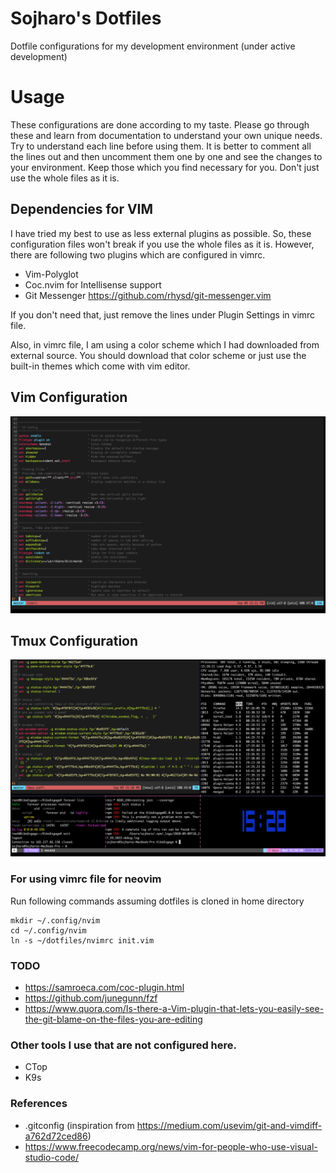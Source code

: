 # Sojharo's Dotfiles

Dotfile configurations for my development environment (under active development)

# Usage

These configurations are done according to my taste. Please go through these and learn from documentation to
understand your own unique needs. Try to understand each line before using them. It is better to comment all
the lines out and then uncomment them one by one and see the changes to your environment. Keep those which you
find necessary for you. Don't just use the whole files as it is.

## Dependencies for VIM

I have tried my best to use as less external plugins as possible. So, these configuration files won't break if you use the whole files as it is. However, there are following two plugins which are configured in vimrc.

- Vim-Polyglot
- Coc.nvim for Intellisense support
- Git Messenger https://github.com/rhysd/git-messenger.vim

If you don't need that, just remove the lines under Plugin Settings in vimrc file.

Also, in vimrc file, I am using a color scheme which I had downloaded from external source. You should
download that color scheme or just use the built-in themes which come with vim editor.

## Vim Configuration

![img](https://github.com/sojharo/dotfiles/blob/master/docs/vim.png)

## Tmux Configuration

![img](https://github.com/sojharo/dotfiles/blob/master/docs/tmux.png)

### For using vimrc file for neovim

Run following commands assuming dotfiles is cloned in home directory

    mkdir ~/.config/nvim
    cd ~/.config/nvim
    ln -s ~/dotfiles/nvimrc init.vim

### TODO

- https://samroeca.com/coc-plugin.html
- https://github.com/junegunn/fzf
- https://www.quora.com/Is-there-a-Vim-plugin-that-lets-you-easily-see-the-git-blame-on-the-files-you-are-editing

### Other tools I use that are not configured here.

- CTop
- K9s

### References

- .gitconfig (inspiration from https://medium.com/usevim/git-and-vimdiff-a762d72ced86)
- https://www.freecodecamp.org/news/vim-for-people-who-use-visual-studio-code/
